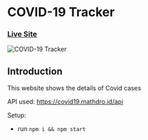 # COVID-19 Tracker

### [Live Site](https://latestcovidstats.netlify.app/)

![COVID-19 Tracker](https://i.ibb.co/X87BqVY/Screenshot-2020-04-13-at-10-14-58.png)

## Introduction

This website shows the details of Covid cases

API used: https://covid19.mathdro.id/api

Setup:

- run `npm i && npm start`
